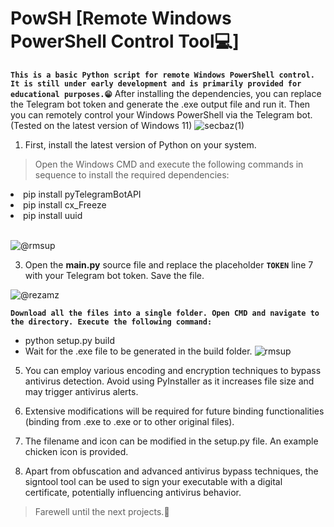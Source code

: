 # PowSH [Remote Windows PowerShell Control Tool💻]
**`This is a basic Python script for remote Windows PowerShell control. It is still under early development and is primarily provided for educational purposes.😁`**
After installing the dependencies, you can replace the Telegram bot token and generate the .exe output file and run it. Then you can remotely control your Windows PowerShell via the Telegram bot. (Tested on the latest version of Windows 11)
![secbaz(1)](https://github.com/isecbaz/PowSH/assets/157783650/a98d0e5f-0cd9-4f0b-bfd7-932955b6a330)

1. First, install the latest version of Python on your system.
 
>Open the Windows CMD and execute the following commands in sequence to install the required dependencies:

<li>pip install pyTelegramBotAPI</li>
<li>pip install cx_Freeze</li>
<li>pip install uuid</li>
<br>

![@rmsup](https://github.com/isecbaz/PowSH/assets/157783650/457dfa41-c4b7-41c5-930e-6af6ca483648)


3. Open the <b>main.py</b> source file and replace the placeholder <b>`TOKEN`</b> line 7 with your Telegram bot token. Save the file.

![@rezamz](https://github.com/isecbaz/PowSH/assets/157783650/2d61be95-1f0e-4189-bb81-8bb9205fed5a)

**`Download all the files into a single folder. Open CMD and navigate to the directory. Execute the following command:`**
- python setup.py build
- Wait for the .exe file to be generated in the build folder.
![rmsup](https://github.com/isecbaz/PowSH/assets/157783650/bbcc69e2-bd91-4bcb-9b07-d53c8fb2bd11)


5. You can employ various encoding and encryption techniques to bypass antivirus detection. Avoid using PyInstaller as it increases file size and may trigger antivirus alerts.

6.  Extensive modifications will be required for future binding functionalities (binding from .exe to .exe or to other original files).

7. The filename and icon can be modified in the setup.py file. An example chicken icon is provided.

8. Apart from obfuscation and advanced antivirus bypass techniques, the signtool tool can be used to sign your executable with a digital certificate, potentially influencing antivirus behavior.

>Farewell until the next projects.🫣
